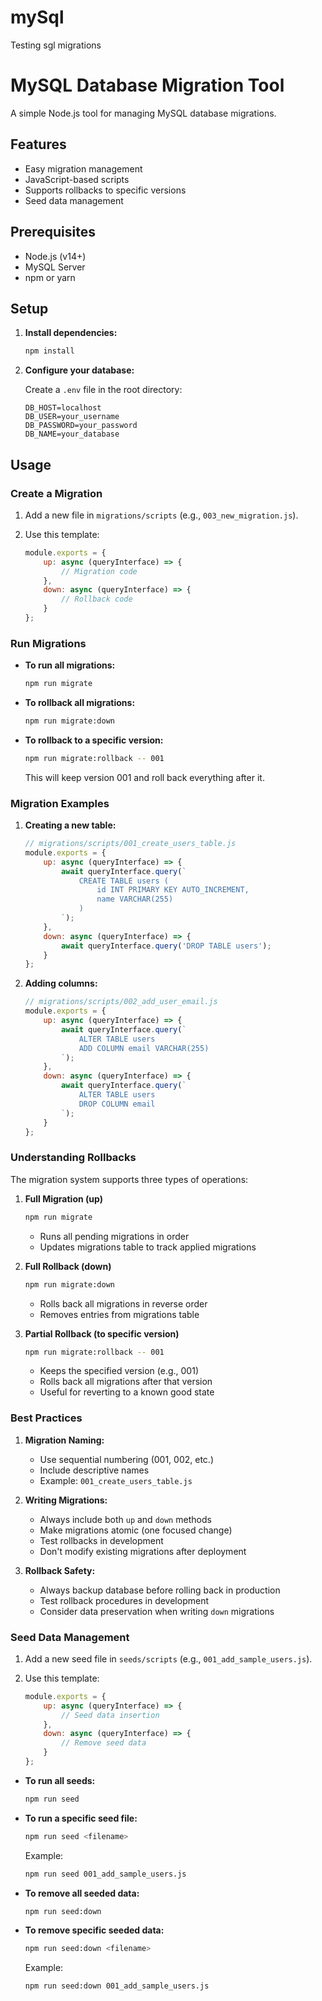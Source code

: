 # mySql
Testing sgl migrations
# MySQL Database Migration Tool

A simple Node.js tool for managing MySQL database migrations.

## Features

- Easy migration management
- JavaScript-based scripts
- Supports rollbacks to specific versions
- Seed data management

## Prerequisites

- Node.js (v14+)
- MySQL Server
- npm or yarn

## Setup

1. **Install dependencies:**

   ```bash
   npm install
   ```

2. **Configure your database:**

   Create a `.env` file in the root directory:

   ```plaintext
   DB_HOST=localhost
   DB_USER=your_username
   DB_PASSWORD=your_password
   DB_NAME=your_database
   ```

## Usage

### Create a Migration

1. Add a new file in `migrations/scripts` (e.g., `003_new_migration.js`).
2. Use this template:

   ```javascript
   module.exports = {
       up: async (queryInterface) => {
           // Migration code
       },
       down: async (queryInterface) => {
           // Rollback code
       }
   };
   ```

### Run Migrations

- **To run all migrations:**

  ```bash
  npm run migrate
  ```

- **To rollback all migrations:**

  ```bash
  npm run migrate:down
  ```

- **To rollback to a specific version:**

  ```bash
  npm run migrate:rollback -- 001
  ```
  This will keep version 001 and roll back everything after it.

### Migration Examples

1. **Creating a new table:**

   ```javascript
   // migrations/scripts/001_create_users_table.js
   module.exports = {
       up: async (queryInterface) => {
           await queryInterface.query(`
               CREATE TABLE users (
                   id INT PRIMARY KEY AUTO_INCREMENT,
                   name VARCHAR(255)
               )
           `);
       },
       down: async (queryInterface) => {
           await queryInterface.query('DROP TABLE users');
       }
   };
   ```

2. **Adding columns:**

   ```javascript
   // migrations/scripts/002_add_user_email.js
   module.exports = {
       up: async (queryInterface) => {
           await queryInterface.query(`
               ALTER TABLE users
               ADD COLUMN email VARCHAR(255)
           `);
       },
       down: async (queryInterface) => {
           await queryInterface.query(`
               ALTER TABLE users
               DROP COLUMN email
           `);
       }
   };
   ```

### Understanding Rollbacks

The migration system supports three types of operations:

1. **Full Migration (up)**

   ```bash
   npm run migrate
   ```
   - Runs all pending migrations in order
   - Updates migrations table to track applied migrations

2. **Full Rollback (down)**

   ```bash
   npm run migrate:down
   ```
   - Rolls back all migrations in reverse order
   - Removes entries from migrations table

3. **Partial Rollback (to specific version)**

   ```bash
   npm run migrate:rollback -- 001
   ```
   - Keeps the specified version (e.g., 001)
   - Rolls back all migrations after that version
   - Useful for reverting to a known good state

### Best Practices

1. **Migration Naming:**

   - Use sequential numbering (001, 002, etc.)
   - Include descriptive names
   - Example: `001_create_users_table.js`

2. **Writing Migrations:**

   - Always include both `up` and `down` methods
   - Make migrations atomic (one focused change)
   - Test rollbacks in development
   - Don't modify existing migrations after deployment

3. **Rollback Safety:**

   - Always backup database before rolling back in production
   - Test rollback procedures in development
   - Consider data preservation when writing `down` migrations

### Seed Data Management

1. Add a new seed file in `seeds/scripts` (e.g., `001_add_sample_users.js`).
2. Use this template:

   ```javascript
   module.exports = {
       up: async (queryInterface) => {
           // Seed data insertion
       },
       down: async (queryInterface) => {
           // Remove seed data
       }
   };
   ```

- **To run all seeds:**

  ```bash
  npm run seed
  ```

- **To run a specific seed file:**

  ```bash
  npm run seed <filename>
  ```

  Example:
  ```bash
  npm run seed 001_add_sample_users.js
  ```

- **To remove all seeded data:**

  ```bash
  npm run seed:down
  ```

- **To remove specific seeded data:**

  ```bash
  npm run seed:down <filename>
  ```

  Example:
  ```bash
  npm run seed:down 001_add_sample_users.js
  ```



